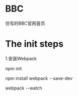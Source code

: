 # BBC
仿写的BBC官网首页

# The init steps

1.安装Webpack

  npm init

  npm install webpack --save-dev

  webpack --watch

